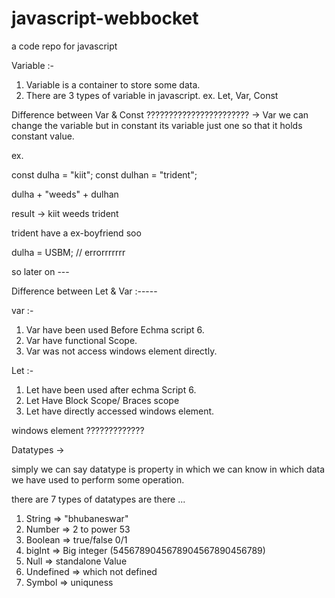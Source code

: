 # javascript-webbocket
a code repo for javascript

Variable :- 

1. Variable is a container to store some data. 
2. There are 3 types of variable in javascript. 
ex. Let, Var, Const 

Difference between Var & Const ???????????????????????
-> Var we can change the variable but in constant its variable just one so that it holds constant value.

ex. 

const dulha = "kiit";
const dulhan = "trident"; 

dulha + "weeds" + dulhan 

result -> kiit weeds trident 

trident have a ex-boyfriend soo

dulha = USBM;  // errorrrrrrr

so later on ---


Difference between Let & Var :-----

var :- 
1. Var have been used Before Echma script 6.
2. Var have functional Scope.
3. Var was not access windows element directly.

Let :- 
1. Let have been used after echma Script 6. 
2. Let Have Block Scope/ Braces scope
3. Let have directly accessed windows element.

windows element ?????????????


Datatypes -> 

simply we can say datatype is property in which we can know in which data we have used to perform some operation.

there are 7 types of datatypes are there ...
1. String => "bhubaneswar"
2. Number => 2 to power 53
3. Boolean => true/false 0/1 
4. bigInt => Big integer (5456789045678904567890456789)
5. Null => standalone Value 
6. Undefined => which not defined 
7. Symbol => uniquness 



